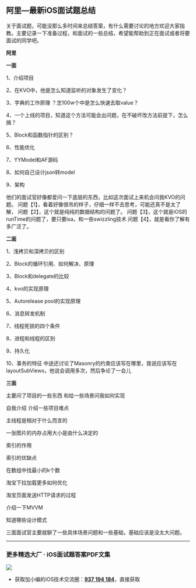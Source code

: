 ## 阿里—最新iOS面试题总结

关于面试题，可能没那么多时间来总结答案，有什么需要讨论的地方欢迎大家指教。主要记录一下准备过程，和面试的一些总结，希望能帮助到正在面试或者将要面试的同学吧。

**阿里**

**一面**

1、介绍项目

2、在KVO中，他是怎么知道监听的对象发生了变化？

3、字典的工作原理 ？怎100w个中是怎么快速去取value？

4、一个上线的项目，知道这个方法可能会出问题，在不破坏改方法前提下，怎么搞？

5、Block和函数指针的区别？

6、性能优化

7、YYModel和AF源码

8、如何自己设计json转model

9、架构

他们的面试官好像都爱问一下底层的东西，比如这次面试上来机会问我KVO的问题。
问题【1】，看着好像很吊的样子，仔细一样不去思考，可能还真不是太了解，
问题【2】，这个就是纯纯的数据结构的问题了。
问题【3】，这个就是iOS的runTime的问题了，要只要isa，和一些swizzling技术
问题【4】，就是看你了解有多广泛了。

**二面**

1、浅拷贝和深拷贝的区别

2、Block的循环引用、如何解决、原理

3、Block和delegate的比较

4、kvo的实现原理

5、Autorelease pool的实现原理

6、消息转发机制

7、线程死锁的四个条件

8、进程和线程的区别

9、持久化

10、事务的特征
中途还讨论了Masonry的约束应该写在哪里，我说应该写在layoutSubViews，他说会调用多次，然后争论了一会儿

**三面**

主要问了项目的一些东西 和给一些场景问我如何实现

自我介绍 介绍一些项目难点

主线程是相对于什么而言的

一张图片的内存占用大小是由什么决定的

索引的作用

索引的优缺点

在数组中找最小的k个数

淘宝下拉加载更多如何优化

淘宝页面发送HTTP请求的过程

介绍一下MVVM

知道哪些设计模式

三面面试官主要就聊了一些具体场景问题和一些基础，基础应该是没太大问题。

***
### 更多精选大厂 · iOS面试题答案PDF文集

![](https://upload-images.jianshu.io/upload_images/17495317-e01b6f4e054727b7.png?imageMogr2/auto-orient/strip%7CimageView2/2/w/1240)
* 获取加小编的iOS技术交流圈：**[937 194 184](https://jq.qq.com/?_wv=1027&k=5PARXCI)**，直接获取
